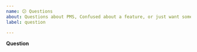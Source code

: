 ```yaml
---
name: 😕 Questions
about: Questions about PMS, Confused about a feature, or just want some extra information or context.
label: question

---
```


**Question**
<!--
1. Please make sure you search previous issues (including closed one) in case this question has already been asked
2. Is this related to a plugin or theme?
3. Please include any details or context that could be helpful
-->
